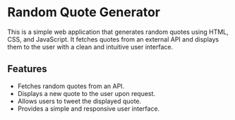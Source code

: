 # Random Quote Generator

This is a simple web application that generates random quotes using HTML, CSS, and JavaScript. It fetches quotes from an external API and displays them to the user with a clean and intuitive user interface.


## Features

- Fetches random quotes from an API.
- Displays a new quote to the user upon request.
- Allows users to tweet the displayed quote.
- Provides a simple and responsive user interface.

